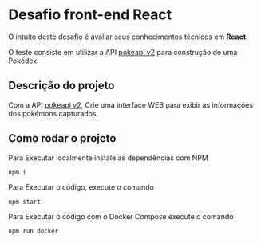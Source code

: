 # Desafio front-end React 

O intuito deste desafio é avaliar seus conhecimentos técnicos em **React**.

O teste consiste em utilizar a API [pokeapi v2](https://pokeapi.co/docsv2/#) para construção de uma Pokédex.

## Descrição do projeto

Com a API [pokeapi v2](https://pokeapi.co/docsv2/#), Crie uma interface WEB para exibir as informações dos pokémons capturados.

## Como rodar o projeto  

Para Executar localmente instale as dependências com NPM

```
npm i
```

Para Executar o código, execute o comando

```
npm start
```

Para Executar o código com o Docker Compose execute o comando

```
npm run docker
```